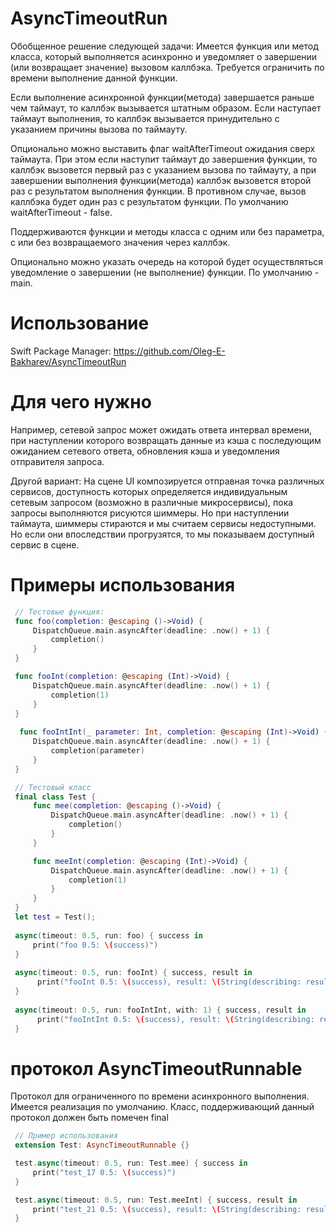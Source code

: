 # AsyncTimeoutRun
 Обобщенное решение следующей задачи:
 Имеется функция или метод класса, который выполняется асинхронно и уведомляет о завершении (или возвращает значение) вызовом каллбэка.
 Требуется ограничить по времени выполнение данной функции.

 Если выполнение асинхронной функции(метода) завершается раньше чем таймаут, то каллбэк вызывается штатным образом.
 Если наступает таймаут выполнения, то каллбэк вызывается принудительно с указанием причины вызова по таймауту.
 
 Опционально можно выставить флаг waitAfterTimeout ожидания сверх таймаута. При этом если наступит таймаут до завершения функции, то каллбэк вызовется
 первый раз с указанием вызова по таймауту, а при завершении выполнения функции(метода) каллбэк вызовется второй раз с результатом выполнения функции.
 В противном случае, вызов каллбэка будет один раз с результатом функции.
 По умолчанию waitAfterTimeout - false.
 
Поддерживаются функции и методы класса с одним или без параметра, с или без возвращаемого значения через каллбэк. 

 Опционально можно указать очередь на которой будет осуществляться уведомление о завершении (не выполнение) функции. По умолчанию - main.
 
# Использование
Swift Package Manager: https://github.com/Oleg-E-Bakharev/AsyncTimeoutRun

# Для чего нужно
 Например, сетевой запрос может ожидать ответа интервал времени, при наступлении которого возвращать данные из кэша с
 последующим ожиданием сетевого ответа, обновления кэша и уведомления отправителя запроса.
 
 Другой вариант: На сцене UI композируется отправная точка различных сервисов, доступность которых определяется
 индивидуальным сетевым запросом (возможно в различные микросервисы), пока запросы выполняются рисуются шиммеры.
 Но при наступлении таймаута, шиммеры стираются и мы считаем сервисы недоступными. Но если они впоследствии прогрузятся,
 то мы показываем доступный сервис в сцене.

# Примеры использования
```swift
 // Тестовые функция:
 func foo(completion: @escaping ()->Void) {
     DispatchQueue.main.asyncAfter(deadline: .now() + 1) {
         completion()
     }
 }

 func fooInt(completion: @escaping (Int)->Void) {
     DispatchQueue.main.asyncAfter(deadline: .now() + 1) {
         completion(1)
     }
 }
 
  func fooIntInt(_ parameter: Int, completion: @escaping (Int)->Void) {
     DispatchQueue.main.asyncAfter(deadline: .now() + 1) {
         completion(parameter)
     }
 }

 // Тестовый класс
 final class Test {
     func mee(completion: @escaping ()->Void) {
         DispatchQueue.main.asyncAfter(deadline: .now() + 1) {
             completion()
         }
     }

     func meeInt(completion: @escaping (Int)->Void) {
         DispatchQueue.main.asyncAfter(deadline: .now() + 1) {
             completion(1)
         }
     }
 }
 let test = Test();
 
 async(timeout: 0.5, run: foo) { success in
     print("foo 0.5: \(success)")
 }
 
 async(timeout: 0.5, run: fooInt) { success, result in
      print("fooInt 0.5: \(success), result: \(String(describing: result))")
 }
 
 async(timeout: 0.5, run: fooIntInt, with: 1) { success, result in
      print("fooIntInt 0.5: \(success), result: \(String(describing: result))")
 }
```

# протокол AsyncTimeoutRunnable

 Протокол для ограниченного по времени асинхронного выполнения. Имеется реализация по умолчанию.
 Класс, поддерживающий данный протокол должен быть помечен final

```swift
 // Пример использования
 extension Test: AsyncTimeoutRunnable {}

 test.async(timeout: 0.5, run: Test.mee) { success in
     print("test_17 0.5: \(success)")
 }

 test.async(timeout: 0.5, run: Test.meeInt) { success, result in
     print("test_21 0.5: \(success), result: \(String(describing: result))")
 }
```
